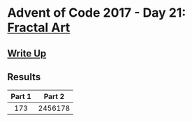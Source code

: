 # Advent of Code 2017 - Day 21: [Fractal Art](https://adventofcode.com/2017/day/21)

## [Write Up](https://github.com/CodingAP/advent-of-code/blob/main/writeups/2017/day21_writeup.md)
## Results
| Part 1 | Part 2 | 
|:---:|:---:|
| 173 | 2456178 |